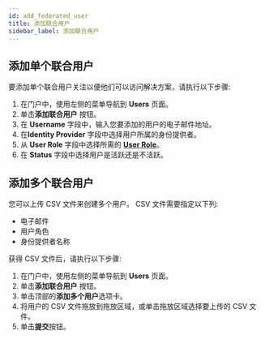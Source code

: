 ```yaml
---
id: add_federated_user
title: 添加联合用户
sidebar_label: 添加联合用户
---
```


## 添加单个联合用户

要添加单个联合用户关注以便他们可以访问解决方案，请执行以下步骤:

1. 在门户中，使用左侧的菜单导航到 **Users** 页面。
2. 单击**添加联合用户** 按钮。
3. 在 **Username** 字段中，输入您要添加的用户的电子邮件地址。
4. 在**Identity Provider** 字段中选择用户所属的身份提供者。
5. 从 **User Role** 字段中选择所需的 [**User Role**](user_roles)。
6. 在 **Status** 字段中选择用户是活跃还是不活跃。

## 添加多个联合用户

您可以上传 CSV 文件来创建多个用户。 CSV 文件需要指定以下列:

* 电子邮件
* 用户角色
* 身份提供者名称

获得 CSV 文件后，请执行以下步骤:

1. 在门户中，使用左侧的菜单导航到 **Users** 页面。
2. 单击**添加联合用户** 按钮。
3. 单击顶部的**添加多个用户**选项卡。
4. 将用户的 CSV 文件拖放到拖放区域，或单击拖放区域选择要上传的 CSV 文件。
5. 单击**提交**按钮。
